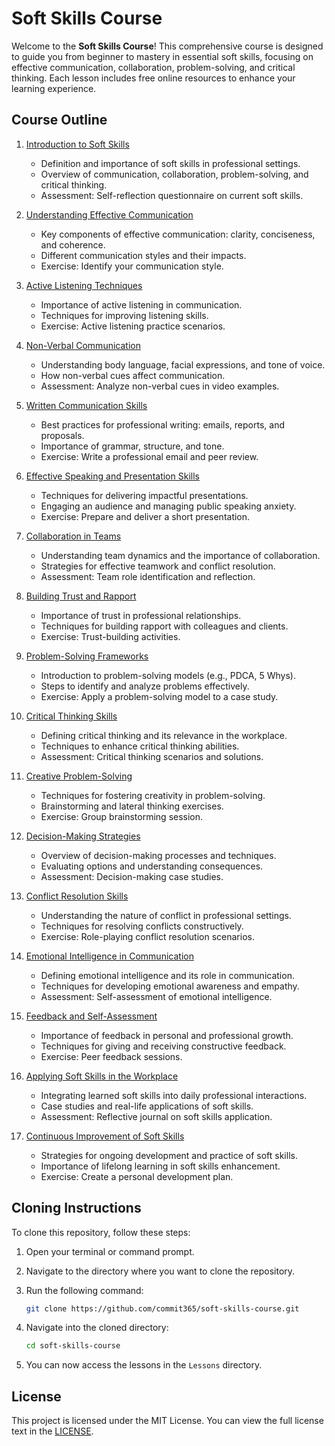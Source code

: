 # Soft Skills Course

Welcome to the **Soft Skills Course**! This comprehensive course is designed to guide you from beginner to mastery in essential soft skills, focusing on effective communication, collaboration, problem-solving, and critical thinking. Each lesson includes free online resources to enhance your learning experience.

## Course Outline

1. [Introduction to Soft Skills](Lessons/01_introduction_to_soft_skills.md)
   - Definition and importance of soft skills in professional settings.
   - Overview of communication, collaboration, problem-solving, and critical thinking.
   - Assessment: Self-reflection questionnaire on current soft skills.

2. [Understanding Effective Communication](Lessons/02_understanding_effective_communication.md)
   - Key components of effective communication: clarity, conciseness, and coherence.
   - Different communication styles and their impacts.
   - Exercise: Identify your communication style.

3. [Active Listening Techniques](Lessons/03_active_listening_techniques.md)
   - Importance of active listening in communication.
   - Techniques for improving listening skills.
   - Exercise: Active listening practice scenarios.

4. [Non-Verbal Communication](Lessons/04_non_verbal_communication.md)
   - Understanding body language, facial expressions, and tone of voice.
   - How non-verbal cues affect communication.
   - Assessment: Analyze non-verbal cues in video examples.

5. [Written Communication Skills](Lessons/05_written_communication_skills.md)
   - Best practices for professional writing: emails, reports, and proposals.
   - Importance of grammar, structure, and tone.
   - Exercise: Write a professional email and peer review.

6. [Effective Speaking and Presentation Skills](Lessons/06_effective_speaking_and_presentation_skills.md)
   - Techniques for delivering impactful presentations.
   - Engaging an audience and managing public speaking anxiety.
   - Exercise: Prepare and deliver a short presentation.

7. [Collaboration in Teams](Lessons/07_collaboration_in_teams.md)
   - Understanding team dynamics and the importance of collaboration.
   - Strategies for effective teamwork and conflict resolution.
   - Assessment: Team role identification and reflection.

8. [Building Trust and Rapport](Lessons/08_building_trust_and_rapport.md)
   - Importance of trust in professional relationships.
   - Techniques for building rapport with colleagues and clients.
   - Exercise: Trust-building activities.

9. [Problem-Solving Frameworks](Lessons/09_problem_solving_frameworks.md)
   - Introduction to problem-solving models (e.g., PDCA, 5 Whys).
   - Steps to identify and analyze problems effectively.
   - Exercise: Apply a problem-solving model to a case study.

10. [Critical Thinking Skills](Lessons/10_critical_thinking_skills.md)
    - Defining critical thinking and its relevance in the workplace.
    - Techniques to enhance critical thinking abilities.
    - Assessment: Critical thinking scenarios and solutions.

11. [Creative Problem-Solving](Lessons/11_creative_problem_solving.md)
    - Techniques for fostering creativity in problem-solving.
    - Brainstorming and lateral thinking exercises.
    - Exercise: Group brainstorming session.

12. [Decision-Making Strategies](Lessons/12_decision_making_strategies.md)
    - Overview of decision-making processes and techniques.
    - Evaluating options and understanding consequences.
    - Assessment: Decision-making case studies.

13. [Conflict Resolution Skills](Lessons/13_conflict_resolution_skills.md)
    - Understanding the nature of conflict in professional settings.
    - Techniques for resolving conflicts constructively.
    - Exercise: Role-playing conflict resolution scenarios.

14. [Emotional Intelligence in Communication](Lessons/14_emotional_intelligence_in_communication.md)
    - Defining emotional intelligence and its role in communication.
    - Techniques for developing emotional awareness and empathy.
    - Assessment: Self-assessment of emotional intelligence.

15. [Feedback and Self-Assessment](Lessons/15_feedback_and_self_assessment.md)
    - Importance of feedback in personal and professional growth.
    - Techniques for giving and receiving constructive feedback.
    - Exercise: Peer feedback sessions.

16. [Applying Soft Skills in the Workplace](Lessons/16_applying_soft_skills_in_the_workplace.md)
    - Integrating learned soft skills into daily professional interactions.
    - Case studies and real-life applications of soft skills.
    - Assessment: Reflective journal on soft skills application.

17. [Continuous Improvement of Soft Skills](Lessons/17_continuous_improvement_of_soft_skills.md)
    - Strategies for ongoing development and practice of soft skills.
    - Importance of lifelong learning in soft skills enhancement.
    - Exercise: Create a personal development plan.

## Cloning Instructions

To clone this repository, follow these steps:

1. Open your terminal or command prompt.
2. Navigate to the directory where you want to clone the repository.
3. Run the following command:

   ```bash
   git clone https://github.com/commit365/soft-skills-course.git
   ```

4. Navigate into the cloned directory:

   ```bash
   cd soft-skills-course
   ```

5. You can now access the lessons in the `Lessons` directory.

## License

This project is licensed under the MIT License. You can view the full license text in the [LICENSE](LICENSE). 

